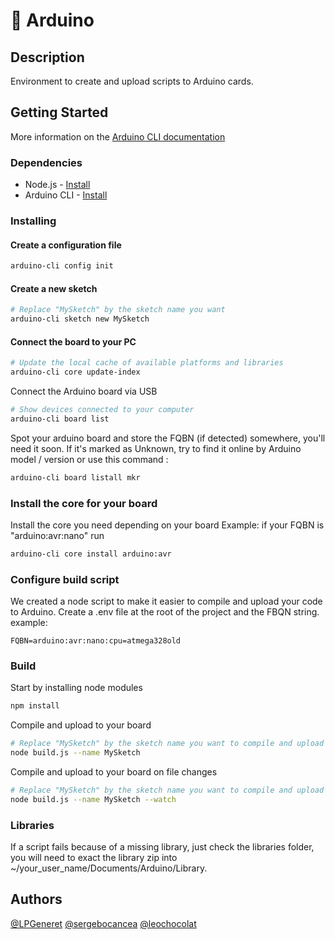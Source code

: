 # 💾 Arduino

## Description

Environment to create and upload scripts to Arduino cards.

## Getting Started

More information on the [Arduino CLI documentation](https://arduino.github.io/arduino-cli/0.20/getting-started/)

### Dependencies

-   Node.js - [Install](https://nodejs.org/en/download/)
-   Arduino CLI - [Install](https://arduino.github.io/arduino-cli/0.20/installation/)

### Installing

#### Create a configuration file

```bash
arduino-cli config init
```

#### Create a new sketch

```bash
# Replace "MySketch" by the sketch name you want
arduino-cli sketch new MySketch
```

#### Connect the board to your PC

```bash
# Update the local cache of available platforms and libraries
arduino-cli core update-index
```

Connect the Arduino board via USB

```bash
# Show devices connected to your computer
arduino-cli board list
```

Spot your arduino board and store the FQBN (if detected) somewhere, you'll need it soon.
If it's marked as Unknown, try to find it online by Arduino model / version or use this command :

```bash
arduino-cli board listall mkr
```

### Install the core for your board

Install the core you need depending on your board
Example: if your FQBN is "arduino:avr:nano" run

```bash
arduino-cli core install arduino:avr
```

### Configure build script

We created a node script to make it easier to compile and upload your code to Arduino.
Create a .env file at the root of the project and the FBQN string. example:

```env
FQBN=arduino:avr:nano:cpu=atmega328old
```

### Build

Start by installing node modules

```bash
npm install
```

Compile and upload to your board

```bash
# Replace "MySketch" by the sketch name you want to compile and upload
node build.js --name MySketch
```

Compile and upload to your board on file changes

```bash
# Replace "MySketch" by the sketch name you want to compile and upload
node build.js --name MySketch --watch
```

### Libraries

If a script fails because of a missing library, just check the libraries folder,
you will need to exact the library zip into ~/your_user_name/Documents/Arduino/Library.

## Authors

[@LPGeneret](https://twitter.com/LPGeneret)
[@sergebocancea](https://twitter.com/sergebocancea)
[@leochocolat](https://twitter.com/leochocolat)

